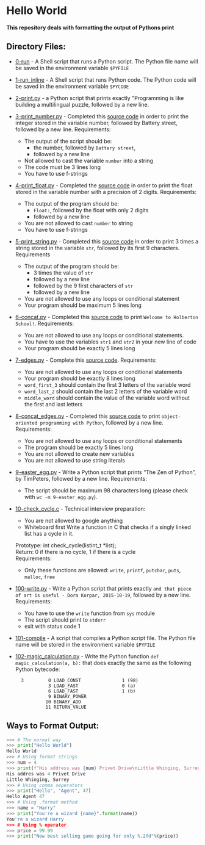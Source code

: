 # Hello World

**This repository deals with formatting the output of Pythons print**

## Directory Files:
* [0-run](0-run) -  A Shell script that runs a Python script. The Python file name will be saved in the environment variable `$PYFILE`
* [1-run_inline](1-run_inline) - A Shell script that runs Python code. The Python code will be saved in the environment variable `$PYCODE`
* [2-print.py](3-print_number.py) -  a Python script that prints exactly "Programming is like building a multilingual puzzle, followed by a new line.
* [3-print_number.py](3-print_number.py) - Completed this [source code](https://github.com/alx-tools/0x00.py/blob/master/3-print_number.py) in order to print the integer stored in the variable number, followed by Battery street, followed by a new line. Requirements:
  * The output of the script should be:
    * the number, followed by `Battery street`,
    * followed by a new line
  * Not allowed to cast the variable `number` into a string
  * The code must be 3 lines long
  * You have to use f-strings
* [4-print_float.py](4-print_float.py) - Completed the [source code](https://github.com/alx-tools/0x00.py/blob/master/4-print_float.py) in order to print the float stored in the variable number with a precision of 2 digits. Requirements:
  * The output of the program should be:
    * `Float:`, followed by the float with only 2 digits
    * followed by a new line
  * You are not allowed to cast `number` to string
  * You have to use f-strings
* [5-print_string.py](5-print_string.py) - Completed this [source code](https://github.com/alx-tools/0x00.py/blob/master/5-print_string.py) in order to print 3 times a string stored in the variable `str`, followed by its first 9 characters. Requirements
  * The output of the program should be:
    * 3 times the value of `str`
    * followed by a new line
    * followed by the 9 first characters of `str`
    * followed by a new line
  * You are not allowed to use any loops or conditional statement
  * Your program should be maximum 5 lines long
* [6-concat.py](6-concat.py) - Completed this [source code](https://github.com/alx-tools/0x00.py/blob/master/6-concat.py) to print `Welcome to Holberton School!`. Requirements:
  * You are not allowed to use any loops or conditional statements.
  * You have to use the variables `str1` and `str2` in your new line of code
  * Your program should be exactly 5 lines long
* [7-edges.py](7-edges.py) - Complete this [source code](https://github.com/alx-tools/0x00.py/blob/master/7-edges.py). Requirements:
  * You are not allowed to use any loops or conditional statements
  * Your program should be exactly 8 lines long
  * `word_first_3` should contain the first 3 letters of the variable word
  * `word_last_2` should contain the last 2 letters of the variable word
  * `middle_word` should contain the value of the variable word without the first and last letters
* [8-concat_edges.py](8-concat_edges.py) - Completed this [source code](https://github.com/alx-tools/0x00.py/blob/master/8-concat_edges.py) to print `object-oriented programming with Python`, followed by a new line. Requirements:
  * You are not allowed to use any loops or conditional statements
  * The program should be exactly 5 lines long
  * You are not allowed to create new variables
  * You are not allowed to use string literals
* [9-easter_egg.py](9-easter_egg.py) - Write a Python script that prints “The Zen of Python”, by TimPeters, followed by a new line. Requirements:
  * The script should be maximum 98 characters long (please check with `wc -m 9-easter_egg.py`).
* [10-check_cycle.c](10-check_cycle.c) -
Technical interview preparation:
  * You are not allowed to google anything
  * Whiteboard first
Write a function in C that checks if a singly linked list has a cycle in it.

  Prototype: int check_cycle(listint_t *list);<br>
  Return: 0 if there is no cycle, 1 if there is a cycle
  <br>Requirements:
  * Only these functions are allowed: `write`, `printf`, `putchar`, `puts`, `malloc`, `free`
* [100-write.py](100-write.py) - Write a Python script that prints exactly `and that piece of art is useful - Dora Korpar, 2015-10-19`, followed by a new line. Requirements:
  * You have to use the `write` function from `sys` module
  * The script should print to `stderr`
  * exit with status code 1
* [101-compile](101-compile) - A script that compiles a Python script file. The Python file name will be stored in the environment variable `$PYFILE`
* [102-magic_calculation.py](102-magic_calculation.py) - Write the Python function `def magic_calculation(a, b):` that does exactly the same as the following Python bytecode:
  ```
    3         0 LOAD_CONST               1 (98)
              3 LOAD_FAST                0 (a)
              6 LOAD_FAST                1 (b)
              9 BINARY_POWER
             10 BINARY_ADD
             11 RETURN_VALUE
  ```

## Ways to Format Output:

```Python
>>> # The normal way
>>> print("Hello World")
Hello World
>>> # Using format strings
>>> num = 4
>>> print(f"His address was {num} Privet Drive\nLittle Whinging, Surrey")
His addres was 4 Privet Drive
Little Whinging, Surrey
>>> # Using comma seperators
>>> print("Hello", "Agent", 47)
Hello Agent 47
>>> # Using .format method
>>> name = "Harry"
>>> print("You're a wizard {name}".format(name))
You're a wizard Harry
>>> # Using % operator
>>> price = 99.99
>>> print("New best selling game going for only %.2fd"%(price))
```

